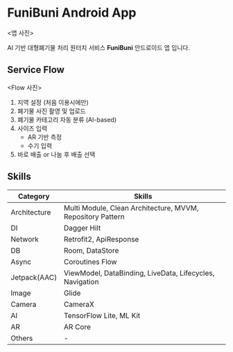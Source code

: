# FuniBuni Android App

<앱 사진>

AI 기반 대형폐기물 처리 원터치 서비스 **FuniBuni** 안드로이드 앱 입니다.


## Service Flow

<Flow 사진>

1. 지역 설정 (처음 이용시에만)
2. 폐기물 사진 촬영 및 업로드
3. 폐기물 카테고리 자동 분류 (AI-based)
4. 사이즈 입력
   - AR 기반 측정
   - 수기 입력
5. 바로 배출 or 나눔 후 배출 선택


## Skills

| Category     | Skills                                                     |
|--------------|------------------------------------------------------------|
| Architecture | Multi Module, Clean Architecture, MVVM, Repository Pattern |
| DI           | Dagger Hilt                                                |
| Network      | Retrofit2, ApiResponse                                     |
| DB           | Room, DataStore                                            |
| Async        | Coroutines Flow                                            |
| Jetpack(AAC) | ViewModel, DataBinding, LiveData, Lifecycles, Navigation   |
| Image        | Glide                                                      |
| Camera       | CameraX                                                    |
| AI           | TensorFlow Lite, ML Kit                                    |
| AR           | AR Core                                                    |
| Others       | -                                                          |
